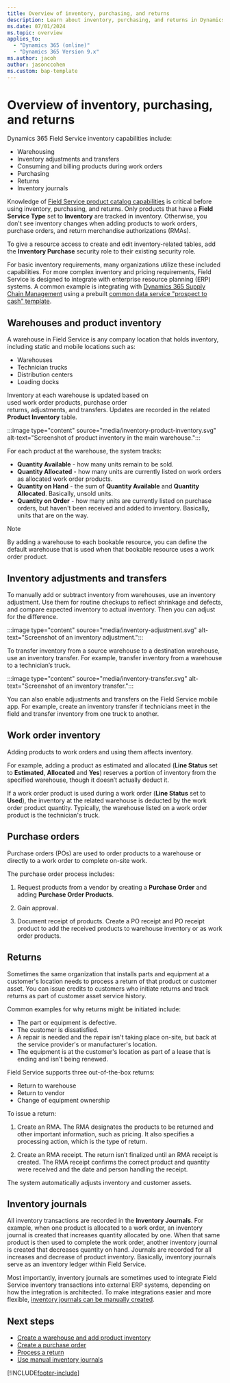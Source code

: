 ```yaml
---
title: Overview of inventory, purchasing, and returns
description: Learn about inventory, purchasing, and returns in Dynamics 365 Field Service
ms.date: 07/01/2024
ms.topic: overview
applies_to: 
  - "Dynamics 365 (online)"
  - "Dynamics 365 Version 9.x"
ms.author: jacoh
author: jasonccohen
ms.custom: bap-template
---
```


# Overview of inventory, purchasing, and returns

Dynamics 365 Field Service inventory capabilities include:

- Warehousing
- Inventory adjustments and transfers
- Consuming and billing products during work orders
- Purchasing
- Returns
- Inventory journals

Knowledge of [Field Service product catalog capabilities](create-product-or-service.md) is critical before using inventory, purchasing, and returns. Only products that have a **Field Service Type** set to **Inventory** are tracked in inventory. Otherwise, you don't see inventory changes when adding products to work orders, purchase orders, and return merchandise authorizations (RMAs).

To give a resource access to create and edit inventory-related tables, add the **Inventory Purchase** security role to their existing security role.

For basic inventory requirements, many organizations utilize these included capabilities. For more complex inventory and pricing requirements, Field Service is designed to integrate with enterprise resource planning (ERP) systems. A common example is integrating with [Dynamics 365 Supply Chain Management](/dynamics365/supply-chain/sales-marketing/prospect-to-cash) using a prebuilt [common data service "prospect to cash" template](https://appsource.microsoft.com/product/dynamics-365/mscrm.c7a48b40-eed3-4d67-93ba-f2364281feb3?src=office&tab=Overview).

## Warehouses and product inventory

A warehouse in Field Service is any company location that holds inventory, including static and mobile locations such as:

- Warehouses
- Technician trucks
- Distribution centers
- Loading docks

Inventory at each warehouse is updated based on used work order products, purchase order returns, adjustments, and transfers. Updates are recorded in the related **Product Inventory** table.

:::image type="content" source="media/inventory-product-inventory.svg" alt-text="Screenshot of product inventory in the main warehouse.":::

For each product at the warehouse, the system tracks:

- **Quantity Available** - how many units remain to be sold.
- **Quantity Allocated** - how many units are currently listed on work orders as allocated work order products.
- **Quantity on Hand** - the sum of **Quantity Available** and **Quantity Allocated**. Basically, unsold units.
- **Quantity on Order** - how many units are currently listed on purchase orders, but haven't been received and added to inventory. Basically, units that are on the way.

> [!NOTE]
> By adding a warehouse to each bookable resource, you can define the default warehouse that is used when that bookable resource uses a work order product.

## Inventory adjustments and transfers

To manually add or subtract inventory from warehouses, use an inventory adjustment. Use them for routine checkups to reflect shrinkage and defects, and compare expected inventory to actual inventory. Then you can adjust for the difference.

:::image type="content" source="media/inventory-adjustment.svg" alt-text="Screenshot of an inventory adjustment.":::

To transfer inventory from a source warehouse to a destination warehouse, use an inventory transfer. For example, transfer inventory from a warehouse to a technician’s truck.

:::image type="content" source="media/inventory-transfer.svg" alt-text="Screenshot of an inventory transfer.":::

You can also enable adjustments and transfers on the Field Service mobile app. For example, create an inventory transfer if technicians  meet in the field and transfer inventory from one truck to another.

## Work order inventory

Adding products to work orders and using them affects inventory. 

For example, adding a product as estimated and allocated (**Line Status** set to **Estimated**, **Allocated** and **Yes**) reserves a portion of inventory from the specified warehouse, though it doesn’t actually deduct it.

If a work order product is used during a work order (**Line Status** set to **Used**), the inventory at the related warehouse is deducted by the work order product quantity. Typically, the warehouse listed on a work order product is the technician's truck.

## Purchase orders

Purchase orders (POs) are used to order products to a warehouse or directly to a work order to complete on-site work.

The purchase order process includes:

1. Request products from a vendor by creating a **Purchase Order** and adding **Purchase Order Products**.

1. Gain approval.

1. Document receipt of products. Create a PO receipt and PO receipt product to add the received products to warehouse inventory or as work order products.

## Returns

Sometimes the same organization that installs parts and equipment at a customer's location needs to process a return of that product or customer asset. You can issue credits to customers who initiate returns and track returns as part of customer asset service history.

Common examples for why returns might be initiated include:

- The part or equipment is defective.
- The customer is dissatisfied.
- A repair is needed and the repair isn't taking place on-site, but back at the service provider's or manufacturer's location.
- The equipment is at the customer's location as part of a lease that is ending and isn't being renewed.

Field Service supports three out-of-the-box returns:

- Return to warehouse
- Return to vendor
- Change of equipment ownership

To issue a return:

1. Create an RMA. The RMA designates the products to be returned and other important information, such as pricing. It also specifies a processing action, which is the type of return.

1. Create an RMA receipt. The return isn’t finalized until an RMA receipt is created. The RMA receipt confirms the correct product and quantity were received and the date and person handling the receipt.

The system automatically adjusts inventory and customer assets.

## Inventory journals

All inventory transactions are recorded in the **Inventory Journals**. For example, when one product is allocated to a work order, an inventory journal is created that increases quantity allocated by one. When that same product is then used to complete the work order, another inventory journal is created that decreases quantity on hand. Journals are recorded for all increases and decrease of product inventory. Basically, inventory journals serve as an inventory ledger within Field Service.

Most importantly, inventory journals are sometimes used to integrate Field Service inventory transactions into external ERP systems, depending on how the integration is architected. To make integrations easier and more flexible, [inventory journals can be manually created](manual-inventory-journals.md).

## Next steps

- [Create a warehouse and add product inventory](create-warehouse.md)
- [Create a purchase order](create-purchase-order.md)
- [Process a return](process-return.md)
- [Use manual inventory journals](manual-inventory-journals.md)


[!INCLUDE[footer-include](../includes/footer-banner.md)]
